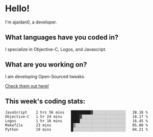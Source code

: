 # Hello!

I'm ajaidan0, a developer. 

## What languages have you coded in?

I specialize in Objective-C, Logos, and Javascript.

## What are you working on?

I am developing Open-Sourced tweaks.

[Check them out here!](https://github.com/ajaidan0/open-sourced-tweaks)

## This week's coding stats:
<!--START_SECTION:waka-->
```text
JavaScript    2 hrs 56 mins   █████████▓░░░░░░░░░░░░░░░   38.18 % 
Objective-C   1 hr 24 mins    ████▓░░░░░░░░░░░░░░░░░░░░   18.17 % 
Logos         1 hr 16 mins    ████░░░░░░░░░░░░░░░░░░░░░   16.45 % 
Makefile      23 mins         █▒░░░░░░░░░░░░░░░░░░░░░░░   05.00 % 
Python        19 mins         █░░░░░░░░░░░░░░░░░░░░░░░░   04.21 % 
```
<!--END_SECTION:waka-->
